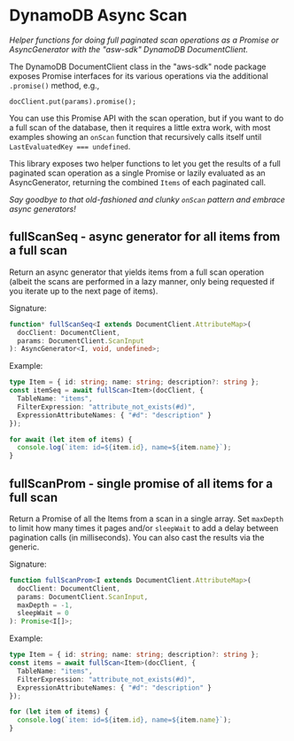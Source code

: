 # DynamoDB Async Scan

_Helper functions for doing full paginated scan operations as a Promise or AsyncGenerator with the "asw-sdk" DynamoDB DocumentClient._

The DynamoDB DocumentClient class in the "aws-sdk" node package exposes Promise interfaces for its various operations via the additional `.promise()` method, e.g.,

```
docClient.put(params).promise();
```

You can use this Promise API with the scan operation, but if you want to do a full scan of the database, then it requires a little extra work, with most examples showing an `onScan` function that recursively calls itself until `LastEvaluatedKey === undefined`.

This library exposes two helper functions to let you get the results of a full paginated scan operation as a single Promise or lazily evaluated as an AsyncGenerator, returning the combined `Items` of each paginated call.

_Say goodbye to that old-fashioned and clunky `onScan` pattern and embrace async generators!_

## fullScanSeq - async generator for all items from a full scan

Return an async generator that yields items from a full scan operation (albeit the scans are performed in a lazy manner, only being requested if you iterate up to the next page of items).

Signature:

```typescript
function* fullScanSeq<I extends DocumentClient.AttributeMap>(
  docClient: DocumentClient,
  params: DocumentClient.ScanInput
): AsyncGenerator<I, void, undefined>;
```

Example:

```typescript
type Item = { id: string; name: string; description?: string };
const itemSeq = await fullScan<Item>(docClient, {
  TableName: "items",
  FilterExpression: "attribute_not_exists(#d)",
  ExpressionAttributeNames: { "#d": "description" }
});

for await (let item of items) {
  console.log(`item: id=${item.id}, name=${item.name}`);
}
```

## fullScanProm - single promise of all items for a full scan

Return a Promise of all the Items from a scan in a single array. Set `maxDepth` to limit how many times it pages and/or `sleepWait` to add a delay between pagination calls (in milliseconds). You can also cast the results via the generic.

Signature:

```typescript
function fullScanProm<I extends DocumentClient.AttributeMap>(
  docClient: DocumentClient,
  params: DocumentClient.ScanInput,
  maxDepth = -1,
  sleepWait = 0
): Promise<I[]>;
```

Example:

```typescript
type Item = { id: string; name: string; description?: string };
const items = await fullScan<Item>(docClient, {
  TableName: "items",
  FilterExpression: "attribute_not_exists(#d)",
  ExpressionAttributeNames: { "#d": "description" }
});

for (let item of items) {
  console.log(`item: id=${item.id}, name=${item.name}`);
}
```
